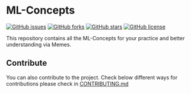 # ML-Concepts

[![GitHub issues](https://img.shields.io/github/issues/Team69coders/ML-Concepts.svg)](https://github.com/Team69coders/ML-Concepts/issues) [![GitHub forks](https://img.shields.io/github/forks/Team69coders/ML-Concepts.svg)](https://github.com/Team69coders/ML-Concepts/network) [![GitHub stars](https://img.shields.io/github/stars/Team69coders/ML-Concepts.svg)](https://github.com/Team69coders/ML-Concepts/stargazers) [![GitHub license](https://img.shields.io/github/license/Team69coders/ML-Concepts.svg)](https://github.com/Team69coders/ML-Concepts/blob/master/LICENSE)

This repository contains all the ML-Concepts for your practice and better understanding via Memes.

## Contribute

You can also contribute to the project. Check below different ways for contributions please check in [CONTRIBUTING.md](https://github.com/Team69coders/ML-Concepts/blob/master/CONTRIBUTING.md)
